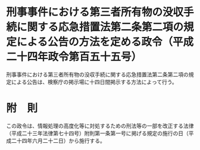 # 刑事事件における第三者所有物の没収手続に関する応急措置法第二条第二項の規定による公告の方法を定める政令（平成二十四年政令第百五十五号）
刑事事件における第三者所有物の没収手続に関する応急措置法第二条第二項の規定による公告は、検察庁の掲示場に十四日間掲示する方法によって行う。
# 附　則
この政令は、情報処理の高度化等に対処するための刑法等の一部を改正する法律（平成二十三年法律第七十四号）附則第一条第一号に掲げる規定の施行の日（平成二十四年六月二十二日）から施行する。
